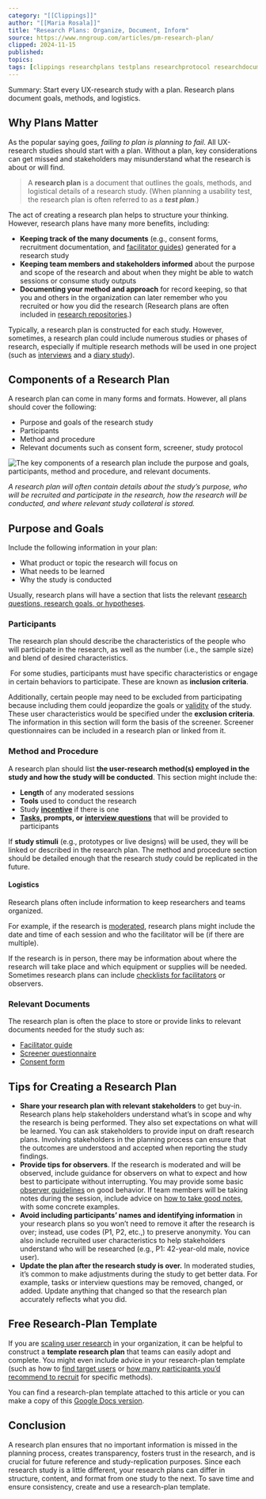 ```yaml
---
category: "[[Clippings]]"
author: "[[Maria Rosala]]"
title: "Research Plans: Organize, Document, Inform"
source: https://www.nngroup.com/articles/pm-research-plan/
clipped: 2024-11-15
published: 
topics: 
tags: [clippings researchplans testplans researchprotocol researchdocumentation protocol studyplan researchstudyplan ]
---
```


Summary: Start every UX-research study with a plan. Research plans document goals, methods, and logistics.

## **Why Plans Matter**

As the popular saying goes, *failing to plan is planning to fail*. All UX-research studies should start with a plan. Without a plan, key considerations can get missed and stakeholders may misunderstand what the research is about or will find.

> A **research plan** is a document that outlines the goals, methods, and logistical details of a research study. (When planning a usability test, the research plan is often referred to as a ***test plan***.)

The act of creating a research plan helps to structure your thinking. However, research plans have many more benefits, including:

-   **Keeping track of the many documents** (e.g., consent forms, recruitment documentation, and [facilitator guides](https://www.nngroup.com/articles/usability-checklist/)) generated for a research study
-   **Keeping team members and stakeholders informed** about the purpose and scope of the research and about when they might be able to watch sessions or consume study outputs
-   **Documenting your method and approach** for record keeping, so that you and others in the organization can later remember who you recruited or how you did the research (Research plans are often included in [research repositories](https://www.nngroup.com/articles/research-repositories/).)

Typically, a research plan is constructed for each study. However, sometimes, a research plan could include numerous studies or phases of research, especially if multiple research methods will be used in one project (such as [interviews](https://www.nngroup.com/articles/user-interviews/) and a [diary study](https://www.nngroup.com/articles/diary-studies/)).

## **Components of a Research Plan**

A research plan can come in many forms and formats. However, all plans should cover the following:

-   Purpose and goals of the research study
-   Participants
-   Method and procedure
-   Relevant documents such as consent form, screener, study protocol

![The key components of a research plan include the purpose and goals, participants, method and procedure, and relevant documents.](https://media.nngroup.com/media/editor/2024/10/13/research-plan.png)

*A research plan will often contain details about the study’s purpose, who will be recruited and participate in the research, how the research will be conducted, and where relevant study collateral is stored.*

## Purpose and Goals

Include the following information in your plan:

-   What product or topic the research will focus on
-   What needs to be learned
-   Why the study is conducted

Usually, research plans will have a section that lists the relevant [research questions, research goals, or hypotheses](https://www.nngroup.com/videos/research-goals-questions-hypotheses/).

### Participants

The research plan should describe the characteristics of the people who will participate in the research, as well as the number (i.e., the sample size) and blend of desired characteristics.

 For some studies, participants must have specific characteristics or engage in certain behaviors to participate. These are known as **inclusion criteria**.

Additionally, certain people may need to be excluded from participating because including them could jeopardize the goals or [validity](https://www.nngroup.com/articles/internal-vs-external-validity/) of the study. These user characteristics would be specified under the **exclusion criteria**. The information in this section will form the basis of the screener. Screener questionnaires can be included in a research plan or linked from it.

### Method and Procedure

A research plan should list **the user-research method(s) employed in the study and how the study will be conducted**. This section might include the:

-   **Length** of any moderated sessions
-   **Tools** used to conduct the research
-   Study [**incentive**](https://www.nngroup.com/videos/incentives-ux-research/) if there is one
-   [**Tasks**](https://www.nngroup.com/articles/test-tasks-quant-qualitative/)**, prompts, or** [**interview questions**](https://www.nngroup.com/articles/interview-questions-mistakes/) that will be provided to participants

If **study stimuli** (e.g., prototypes or live designs) will be used, they will be linked or described in the research plan. The method and procedure section should be detailed enough that the research study could be replicated in the future.

#### Logistics

Research plans often include information to keep researchers and teams organized.

For example, if the research is [moderated](https://www.nngroup.com/articles/moderated-remote-usability-test-why/), research plans might include the date and time of each session and who the facilitator will be (if there are multiple).

If the research is in person, there may be information about where the research will take place and which equipment or supplies will be needed. Sometimes research plans can include [checklists for facilitators](https://www.nngroup.com/articles/usability-checklist/) or observers.

### Relevant Documents

The research plan is often the place to store or provide links to relevant documents needed for the study such as:

-   [Facilitator guide](https://www.nngroup.com/articles/usability-checklist/)
-   [Screener questionnaire](https://www.nngroup.com/articles/recruiting-screening-research-candidates/)
-   [Consent form](https://www.nngroup.com/articles/informed-consent/)

## **Tips for Creating a Research Plan**

-   **Share your research plan with relevant stakeholders** to get buy-in. Research plans help stakeholders understand what’s in scope and why the research is being performed. They also set expectations on what will be learned. You can ask stakeholders to provide input on draft research plans. Involving stakeholders in the planning process can ensure that the outcomes are understood and accepted when reporting the study findings.
-   **Provide tips for observers**. If the research is moderated and will be observed, include guidance for observers on what to expect and how best to participate without interrupting. You may provide some basic [observer guidelines](https://www.nngroup.com/articles/observer-guidelines/) on good behavior. If team members will be taking notes during the session, include advice on [how to take good note](https://www.nngroup.com/articles/group-notetaking/)[s](https://www.nngroup.com/articles/group-notetaking/), with some concrete examples.
-   **Avoid including participants’ names and identifying information** in your research plans so you won’t need to remove it after the research is over; instead, use codes (P1, P2, etc.,) to preserve anonymity. You can also include recruited user characteristics to help stakeholders understand who will be researched (e.g., P1: 42-year-old male, novice user).
-   **Update the plan after the research study is over.** In moderated studies, it’s common to make adjustments during the study to get better data. For example, tasks or interview questions may be removed, changed, or added. Update anything that changed so that the research plan accurately reflects what you did.

## **Free Research-Plan Template**

If you are [scaling user research](https://www.nngroup.com/articles/research-ops-101/) in your organization, it can be helpful to construct a **template research plan** that teams can easily adopt and complete. You might even include advice in your research-plan template (such as how to [find target users](https://www.nngroup.com/videos/usability-testing-typical-users/) or [how many participants you’d recommend to recruit](https://www.nngroup.com/articles/5-test-users-qual-quant/) for specific methods).

You can find a research-plan template attached to this article or you can make a copy of this [Google Docs version](https://docs.google.com/document/d/1PklZCN72HA3Wpm7d_QcBYClpxszNF6LN1XGo72z3p9Q/copy).

## **Conclusion**

A research plan ensures that no important information is missed in the planning process, creates transparency, fosters trust in the research, and is crucial for future reference and study-replication purposes. Since each research study is a little different, your research plans can differ in structure, content, and format from one study to the next. To save time and ensure consistency, create and use a research-plan template.